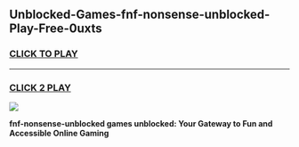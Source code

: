 
## Unblocked-Games-fnf-nonsense-unblocked-Play-Free-0uxts
<h3>
<a href="https://premium76.site?title=fnf-nonsense-unblocked&ref=10A">CLICK TO PLAY</a></h3>
<hr>

<h3>
<a href="https://premium76.site?title=fnf-nonsense-unblocked&ref=10A">CLICK 2 PLAY</a>
  
</h3>

<a href="https://premium76.site?title=fnf-nonsense-unblocked&ref=10A"><img src="https://clearcache.store/games.png"></a>


**fnf-nonsense-unblocked games unblocked: Your Gateway to Fun and Accessible Online Gaming**
